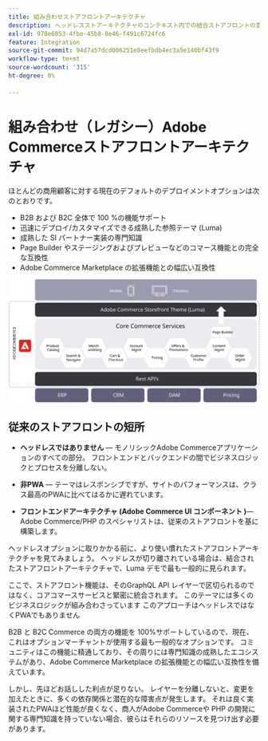 ```yaml
---
title: 組み合わせストアフロントアーキテクチャ
description: ヘッドレスストアーキテクチャのコンテキスト内での結合ストアフロントの意味について説明します。Adobe Commerce
exl-id: 978e6853-4fbe-45b8-8e46-f491c6724fc6
feature: Integration
source-git-commit: 94d7a57dcd006251e8eefbdb4ec3a5e140bf43f9
workflow-type: tm+mt
source-wordcount: '315'
ht-degree: 0%

---
```


# 組み合わせ（レガシー）Adobe Commerceストアフロントアーキテクチャ

ほとんどの商用顧客に対する現在のデフォルトのデプロイメントオプションは次のとおりです。

- B2B および B2C 全体で 100 %の機能サポート
- 迅速にデプロイ/カスタマイズできる成熟した参照テーマ (Luma)
- 成熟した SI パートナー実装の専門知識
- Page Builder やステージングおよびプレビューなどのコマース機能との完全な互換性
- Adobe Commerce Marketplace の拡張機能との幅広い互換性

![組み合わされたAdobe Commerceストアフロントアーキテクチャを示す図](../../../assets/playbooks/coupled-storefront-architecture.svg)

## 従来のストアフロントの短所

- **ヘッドレスではありません** — モノリシックAdobe Commerceアプリケーションのすべての部分。 フロントエンドとバックエンドの間でビジネスロジックとプロセスを分離しない。

- **非PWA** — テーマはレスポンシブですが、サイトのパフォーマンスは、クラス最高のPWAに比べてはるかに遅れています。

- **フロントエンドアーキテクチャ (Adobe Commerce UI コンポーネント )**—Adobe Commerce/PHP のスペシャリストは、従来のストアフロントを基に構築します。

ヘッドレスオプションに取りかかる前に、より使い慣れたストアフロントアーキテクチャを見てみましょう。 ヘッドレスが切り離されている場合は、結合されたストアフロントアーキテクチャで、Luma デモで最も一般的に見られます。

ここで、ストアフロント機能は、そのGraphQL API レイヤーで区切られるのではなく、コアコマースサービスと緊密に統合されます。 このテーマには多くのビジネスロジックが組み合わさっています このアプローチはヘッドレスではなくPWAでもありません

B2B と B2C Commerce の両方の機能を 100%サポートしているので、現在、これはオプションマーチャントが使用する最も一般的なオプションです。 コミュニティはこの機能に精通しており、その周りには専門知識の成熟したエコシステムがあり、Adobe Commerce Marketplace の拡張機能との幅広い互換性を備えています。

しかし、先ほどお話しした利点が足りない。 レイヤーを分離しないと、変更を加えたときに、多くの依存関係と潜在的な障害点が発生します。 それは良く実装されたPWAほど性能が良くなく、商人がAdobe Commerceや PHP の開発に関する専門知識を持っていない場合、彼らはそれらのリソースを見つけ出す必要があります。
